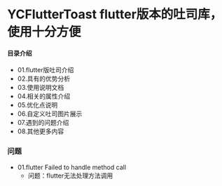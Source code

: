 # YCFlutterToast flutter版本的吐司库，使用十分方便
#### 目录介绍
- 01.flutter版吐司介绍
- 02.具有的优势分析
- 03.使用说明文档
- 04.相关的属性介绍
- 05.优化点说明
- 06.自定义吐司图片展示
- 07.遇到的问题介绍
- 08.其他更多内容











### 问题
- 01.flutter Failed to handle method call
    - 问题：flutter无法处理方法调用















